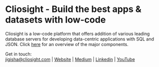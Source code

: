 <p align="center">    
<h1 align="left">Cliosight - Build the best apps & datasets with low-code</h1>
</p>

     
Cliosight is a low-code platform that offers addition of various leading database servers for developing data-centric applications with SQL and JSON. Click [here](https://github.com/cliosight/Docs/blob/main/Spec.md) for an overview of the major components.   
      
Get in touch:      
jigisha@cliosight.com | [Website](https://cliosight.com) | [Medium](https://medium.com/@cliosight) | [Linkedin](https://www.linkedin.com/in/jigisha-aryya/) | [YouTube](https://www.youtube.com/channel/UC1STG2eLks_NJcwbdkjDDIQ)


